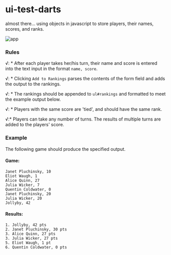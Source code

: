 # ui-test-darts
almost there... using objects in javascript to store players, their names, scores, and ranks.

![app](http://i.imgur.com/qFvHdRX.png)

### Rules
√: * After each player takes her/his turn, their name and score is entered into the text input in the format `name, score`.

√: * Clicking `Add to Rankings` parses the contents of the form field and adds the output to the rankings.

√: * The rankings should be appended to `ul#rankings` and formatted to meet the example output below.

√: * Players with the same score are 'tied', and should have the same rank.

√:* Players can take any number of turns. The results of multiple turns are added to the players' score.

### Example
The following game should produce the specified output.

#### Game:
```
Janet Pluchinsky, 10
Eliot Waugh, 1
Alice Quinn, 27
Julia Wicker, 7
Quentin Coldwater, 0
Janet Pluchinsky, 20
Julia Wicker, 20
Jollyby, 42
```

#### Results:
```
1. Jollyby, 42 pts
2. Janet Pluchinsky, 30 pts
3. Alice Quinn, 27 pts
3. Julia Wicker, 27 pts
5. Eliot Waugh, 1 pt
6. Quentin Coldwater, 0 pts
```
